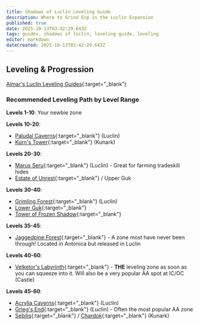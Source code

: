 ```yaml
---
title: Shadows of Luclin Leveling Guide
description: Where to Grind Exp in the Luclin Expansion
published: true
date: 2025-10-13T03:42:29.643Z
tags: guides, shadows of luclin, leveling guide, leveling
editor: markdown
dateCreated: 2025-10-13T03:42:29.643Z
---
```


## Leveling & Progression
[Almar's Luclin Leveling Guides](https://almarsguides.com/eq/leveling/Luclin/){:target="_blank"}

### Recommended Leveling Path by Level Range

**Levels 1-10**: Your newbie zone

**Levels 10-20**:
- [Paludal Caverns](https://www.eqarchives.com/zones/view/paladul){:target="_blank"} (Luclin)
- [Kurn's Tower](https://www.eqarchives.com/zones/view/kurn){:target="_blank"} (Kunark)

**Levels 20-30**:
- [Marus Seru](https://www.eqarchives.com/zones/view/mseru){:target="_blank"} (Luclin) - Great for farming tradeskill hides
- [Estate of Unrest](https://www.eqarchives.com/zones/view/unrest){:target="_blank"} / Upper Guk

**Levels 30-40**:
- [Grimling Forest](https://www.eqarchives.com/zones/view/grimling){:target="_blank"} (Luclin)
- [Lower Guk](https://www.eqarchives.com/zones/view/gukbottom){:target="_blank"}
- [Tower of Frozen Shadow](https://www.eqarchives.com/zones/view/frozenshadow){:target="_blank"}

**Levels 35-45**:
- [Jaggedpine Forest](https://www.eqarchives.com/zones/view/jaggedpine){:target="_blank"} - A zone most have never been through! Located in Antonica but released in Luclin

**Levels 40-60**:
- [Velketor's Labyrinth](https://www.eqarchives.com/zones/view/velketor){:target="_blank"} - **THE** leveling zone as soon as you can squeeze into it. Will also be a very popular AA spot at IC/OC (Castle)

**Levels 45-60**:
- [Acrylia Caverns](https://www.eqarchives.com/zones/view/acrylia){:target="_blank"} (Luclin)
- [Grieg's End](https://www.eqarchives.com/zones/view/griegsend){:target="_blank"} (Luclin) - Often the most popular AA zone
- [Sebilis](https://www.eqarchives.com/zones/view/sebilis){:target="_blank"} / [Chardok](https://www.eqarchives.com/zones/view/chardok){:target="_blank"} (Kunark) 